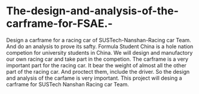 # The-design-and-analysis-of-the-carframe-for-FSAE.-
Design a carframe for a racing car of SUSTech-Nanshan-Racing car Team. And do an analysis to prove its safty. 
Formula Student China is a hole nation competion for university students in China.  We will design and manufactory our own racing car and take part in the competion. The carframe is a very important part for the racing car. It bear the weight of almost all the other part of the racing car. And proctect them, include the driver. So the design and analysis of the carfame is very important. This project will desing a carframe for SUSTech Nanshan Racing car Team.
